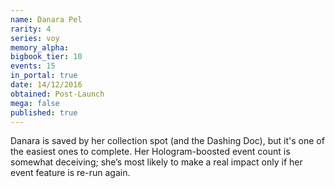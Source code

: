 ```yaml
---
name: Danara Pel
rarity: 4
series: voy
memory_alpha:
bigbook_tier: 10
events: 15
in_portal: true
date: 14/12/2016
obtained: Post-Launch
mega: false
published: true
---
```


Danara is saved by her collection spot (and the Dashing Doc), but it's one of the easiest ones to complete. Her Hologram-boosted event count is somewhat deceiving; she’s most likely to make a real impact only if her event feature is re-run again.
